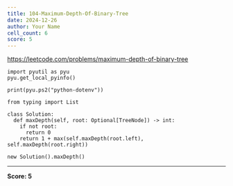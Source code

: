 ```yaml
---
title: 104-Maximum-Depth-Of-Binary-Tree
date: 2024-12-26
author: Your Name
cell_count: 6
score: 5
---
```


https://leetcode.com/problems/maximum-depth-of-binary-tree


```
import pyutil as pyu
pyu.get_local_pyinfo()
```


```
print(pyu.ps2("python-dotenv"))
```


```
from typing import List
```


```
class Solution:
  def maxDepth(self, root: Optional[TreeNode]) -> int:
    if not root:
      return 0
    return 1 + max(self.maxDepth(root.left), self.maxDepth(root.right))
```


```
new Solution().maxDepth()
```


---
**Score: 5**